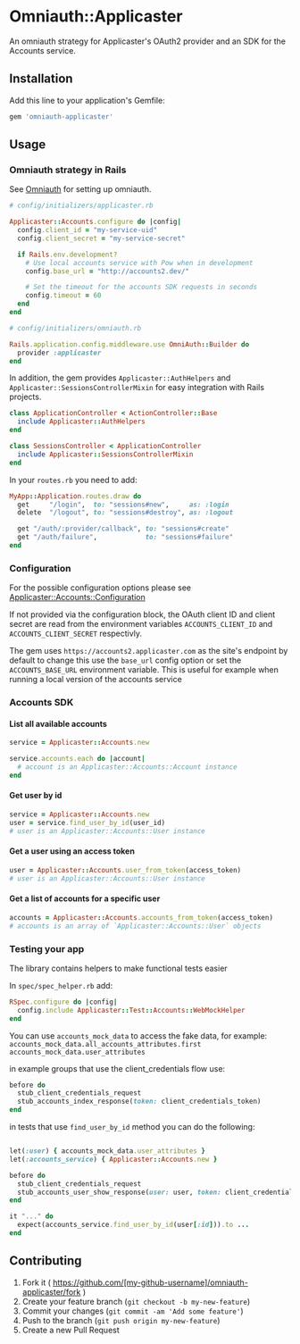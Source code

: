 # Omniauth::Applicaster

An omniauth strategy for Applicaster's OAuth2 provider and an SDK for the
Accounts service.

## Installation

Add this line to your application's Gemfile:

```ruby
gem 'omniauth-applicaster'
```

## Usage

### Omniauth strategy in Rails

See [Omniauth](https://github.com/intridea/omniauth) for setting up omniauth.

```ruby
# config/initializers/applicaster.rb

Applicaster::Accounts.configure do |config|
  config.client_id = "my-service-uid"
  config.client_secret = "my-service-secret"

  if Rails.env.development?
    # Use local accounts service with Pow when in development
    config.base_url = "http://accounts2.dev/"

    # Set the timeout for the accounts SDK requests in seconds
    config.timeout = 60
  end
end
```

```ruby
# config/initializers/omniauth.rb

Rails.application.config.middleware.use OmniAuth::Builder do
  provider :applicaster
end
```

In addition, the gem provides `Applicaster::AuthHelpers` and
`Applicaster::SessionsControllerMixin` for easy integration with Rails
projects.

```ruby
class ApplicationController < ActionController::Base
  include Applicaster::AuthHelpers
end
```

```ruby
class SessionsController < ApplicationController
  include Applicaster::SessionsControllerMixin
end
```

In your `routes.rb` you need to add:

```ruby
MyApp::Application.routes.draw do
  get     "/login",  to: "sessions#new",     as: :login
  delete  "/logout", to: "sessions#destroy", as: :logout

  get "/auth/:provider/callback", to: "sessions#create"
  get "/auth/failure",            to: "sessions#failure"
end
```

### Configuration

For the possible configuration options please see
[Applicaster::Accounts::Configuration](lib/applicaster/accounts/configuration.rb)

If not provided via the configuration block, the OAuth client ID and client
secret are read from the environment variables `ACCOUNTS_CLIENT_ID` and
`ACCOUNTS_CLIENT_SECRET` respectivly.

The gem uses `https://accounts2.applicaster.com` as the site's endpoint by
default to change this use the `base_url` config option or set the
`ACCOUNTS_BASE_URL` environment variable. This is useful for example when
running a local version of the accounts service


### Accounts SDK

#### List all available accounts

```ruby
service = Applicaster::Accounts.new

service.accounts.each do |account|
  # account is an Applicaster::Accounts::Account instance
end
```

#### Get user by id

```ruby
service = Applicaster::Accounts.new
user = service.find_user_by_id(user_id)
# user is an Applicaster::Accounts::User instance
```

#### Get a user using an access token

```ruby
user = Applicaster::Accounts.user_from_token(access_token)
# user is an Applicaster::Accounts::User instance
```

#### Get a list of accounts for a specific user

```ruby
accounts = Applicaster::Accounts.accounts_from_token(access_token)
# accounts is an array of `Applicaster::Accounts::User` objects
```


### Testing your app

The library contains helpers to make functional tests easier

In `spec/spec_helper.rb` add:
```ruby
RSpec.configure do |config|
  config.include Applicaster::Test::Accounts::WebMockHelper
end
```

You can use `accounts_mock_data` to access the fake data, for example:
`accounts_mock_data.all_accounts_attributes.first`
`accounts_mock_data.user_attributes`

in example groups that use the client_credentials flow use:
```ruby
before do
  stub_client_credentials_request
  stub_accounts_index_response(token: client_credentials_token)
end
```

in tests that use `find_user_by_id` method you can do the following:
```ruby

let(:user) { accounts_mock_data.user_attributes }
let(:accounts_service) { Applicaster::Accounts.new }

before do
  stub_client_credentials_request
  stub_accounts_user_show_response(user: user, token: client_credentials_token)
end

it "..." do
  expect(accounts_service.find_user_by_id(user[:id])).to ...
end
```


## Contributing

1. Fork it ( https://github.com/[my-github-username]/omniauth-applicaster/fork )
2. Create your feature branch (`git checkout -b my-new-feature`)
3. Commit your changes (`git commit -am 'Add some feature'`)
4. Push to the branch (`git push origin my-new-feature`)
5. Create a new Pull Request
